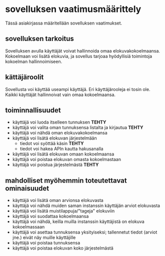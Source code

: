 # sovelluksen vaatimusmäärittely

Tässä asiakirjassa määritellään sovelluksen vaatimukset.

## sovelluksen tarkoitus

Sovelluksen avulla käyttäjät voivat hallinnoida omaa elokuvakokoelmaansa. Kokoelmaan voi lisätä elokuvia, ja sovellus tarjoaa hyödyllisiä toimintoja kokoelman hallinnoimiseen.

## kättäjäroolit

Sovellusta voi käyttää useampi käyttäjä. Eri käyttäjärooleja ei tosin ole. Kaikki käyttäjät hallinnoivat vain omaa kokoelmaansa.

## toiminnallisuudet

* käyttäjä voi luoda itselleen tunnuksen **TEHTY**
* käyttäjä voi valita oman tunnuksensa listalta ja kirjautua **TEHTY**
* käyttäjä voi nähdä oman elokuvakokoelmansa
* käyttäjä voi lisätä elokuvan järjestelmään
  * tiedot voi syöttää käsin **TEHTY**
  * tiedot voi hakea APIn kautta hakusanalla
* käyttäjä voi lisätä elokuvan omaan kokoelmaansa
* käyttäjä voi poistaa elokuvan omasta kokoelmastaan
* käyttäjä voi poistua järjestelmästä **TEHTY**

## mahdolliset myöhemmin toteutettavat ominaisuudet

* käyttäjä voi lisätä oman arvionsa elokuvasta
* käyttäjä voi nähdä muiden saman instanssin käyttäjän arviot elokuvasta
* käyttäjä voi lisätä muistilappuja/"tageja" elokuviin
* käyttäjä voi suodattaa kokoelmaansa
* käyttäjä voi nähdä, keilla muilla instanssin käyttäjistä on elokuva kokoelmassaan
* käyttäjä voi asettaa tunnuksensa yksityiseksi; tallennetut tiedot (arviot jne.) eivät näy muille käyttäjille
* käyttäjä voi poistaa tunnuksensa
* käyttäjä voi poistaa elokuvan koko järjestelmästä
